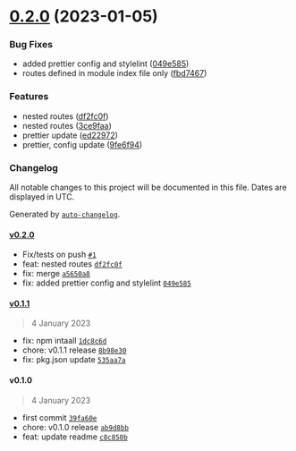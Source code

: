 

# [0.2.0](https://github.com/learnapp-co/vue-3-boilerplate/compare/v0.1.1...v0.2.0) (2023-01-05)


### Bug Fixes

* added prettier config and stylelint ([049e585](https://github.com/learnapp-co/vue-3-boilerplate/commit/049e585d6225af45eb6077784e795501dc793456))
* routes defined in module index file only ([fbd7467](https://github.com/learnapp-co/vue-3-boilerplate/commit/fbd7467a238bc1db2442767c6dd7f4afcc7ba175))


### Features

* nested routes ([df2fc0f](https://github.com/learnapp-co/vue-3-boilerplate/commit/df2fc0f065f92deeed6b57f6008157f7c7dc4804))
* nested routes ([3ce9faa](https://github.com/learnapp-co/vue-3-boilerplate/commit/3ce9faa5fc364dcd2f1191937792a0ce878579c2))
* prettier update ([ed22972](https://github.com/learnapp-co/vue-3-boilerplate/commit/ed229729421c659d3ae2cc6dc023f6dfc9792395))
* prettier, config update ([9fe6f94](https://github.com/learnapp-co/vue-3-boilerplate/commit/9fe6f941b847fb1c29a36c5e8cd27bf03627c42f))

### Changelog

All notable changes to this project will be documented in this file. Dates are displayed in UTC.

Generated by [`auto-changelog`](https://github.com/CookPete/auto-changelog).

#### [v0.2.0](https://github.com/learnapp-co/vue-3-boilerplate/compare/v0.1.1...v0.2.0)

- Fix/tests on push [`#1`](https://github.com/learnapp-co/vue-3-boilerplate/pull/1)
- feat: nested routes [`df2fc0f`](https://github.com/learnapp-co/vue-3-boilerplate/commit/df2fc0f065f92deeed6b57f6008157f7c7dc4804)
- fix: merge [`a5650a8`](https://github.com/learnapp-co/vue-3-boilerplate/commit/a5650a82fc3141229e5f89b3156df45c07577a37)
- fix: added prettier config and stylelint [`049e585`](https://github.com/learnapp-co/vue-3-boilerplate/commit/049e585d6225af45eb6077784e795501dc793456)

#### [v0.1.1](https://github.com/learnapp-co/vue-3-boilerplate/compare/v0.1.0...v0.1.1)

> 4 January 2023

- fix: npm intaall [`1dc8c6d`](https://github.com/learnapp-co/vue-3-boilerplate/commit/1dc8c6dd54fea90f7551baf6c1c83469f853e30b)
- chore: v0.1.1 release [`8b98e30`](https://github.com/learnapp-co/vue-3-boilerplate/commit/8b98e30df0c5fd8aa764913312aa2b00d5b3046c)
- fix: pkg.json update [`535aa7a`](https://github.com/learnapp-co/vue-3-boilerplate/commit/535aa7a8b6b29864bbeee842fc48679da0be5149)

#### v0.1.0

> 4 January 2023

- first commit [`39fa60e`](https://github.com/learnapp-co/vue-3-boilerplate/commit/39fa60e2feca698f739fcb330c35b5579af9233f)
- chore: v0.1.0 release [`ab9d8bb`](https://github.com/learnapp-co/vue-3-boilerplate/commit/ab9d8bbb958e48b8f0ff8ee5c992a5508f26075b)
- feat: update readme [`c8c850b`](https://github.com/learnapp-co/vue-3-boilerplate/commit/c8c850bb619e063eda9a169eda52e833db0d79a6)